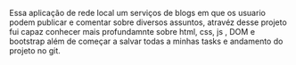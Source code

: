 Essa aplicação de rede local um serviços de blogs em que os usuario podem publicar e comentar sobre diversos assuntos, atravéz desse projeto fui capaz conhecer mais profundamnte sobre html, css, js , DOM e bootstrap além de começar a salvar todas a minhas tasks e andamento do projeto no git.
